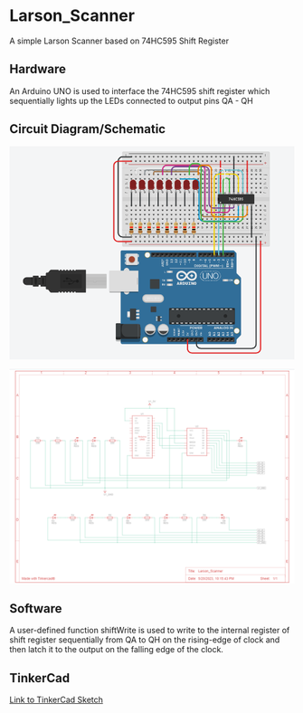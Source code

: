 # Larson_Scanner
A simple Larson Scanner based on 74HC595 Shift Register

## Hardware 

An Arduino UNO is used to interface the 74HC595 shift register which sequentially lights up the LEDs connected to output pins QA - QH  

## Circuit Diagram/Schematic

![Circuit Diagram](https://github.com/METACRYPT12/Larson_Scanner/blob/master/images/circuit_tk.png)

![Schematic](https://github.com/METACRYPT12/Larson_Scanner/blob/master/images/schematic.png)

## Software

A user-defined function shiftWrite is used to write to the internal register of shift register sequentially from QA to QH on the rising-edge of clock and then latch it to the output on the falling edge of the clock.

## TinkerCad 
[Link to TinkerCad Sketch](https://www.tinkercad.com/things/1QUEh64eXEC?sharecode=O-J4VrxvqSJAL8Vil9IsFzNm2QI4GNEJhAQSKJvQUVg)
